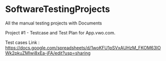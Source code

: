 # SoftwareTestingProjects
All the manual testing projects with Documents

Project #1 - Testcase and Test Plan for App.vwo.com.

Test cases Link : https://docs.google.com/spreadsheets/d/1woKFU1pSVxAUHzM_FKOM63IOWk2pkuZMIwi8xEa-jFA/edit?usp=sharing
